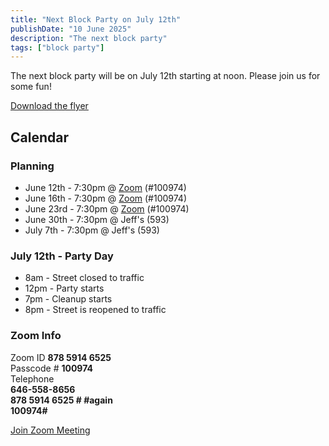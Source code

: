 ```yaml
---
title: "Next Block Party on July 12th"
publishDate: "10 June 2025"
description: "The next block party"
tags: ["block party"]
---
```


The next block party will be on July 12th starting at noon. Please join us for some fun!

[Download the flyer](/planning-flyer-2025.pdf)

## Calendar

### Planning

* June 12th - 7:30pm @ [Zoom](https://us06web.zoom.us/j/87859146525?pwd=YXUzeHVBRTk4SlBEcVpZZDR6QkF5dz09) (#100974)
* June 16th - 7:30pm @ [Zoom](https://us06web.zoom.us/j/87859146525?pwd=YXUzeHVBRTk4SlBEcVpZZDR6QkF5dz09) (#100974)
* June 23rd - 7:30pm @ [Zoom](https://us06web.zoom.us/j/87859146525?pwd=YXUzeHVBRTk4SlBEcVpZZDR6QkF5dz09) (#100974)
* June 30th - 7:30pm @ Jeff's (593)
* July 7th  - 7:30pm @ Jeff's (593)

### July 12th - Party Day

* 8am  - Street closed to traffic
* 12pm - Party starts
* 7pm  - Cleanup starts
* 8pm  - Street is reopened to traffic

### Zoom Info

Zoom ID **878 5914 6525**<br>
Passcode # **100974**<br>
Telephone<br>
**646-558-8656**<br>
**878 5914 6525 # #again**<br>
**100974#**

[Join Zoom Meeting](https://us06web.zoom.us/j/87859146525?pwd=YXUzeHVBRTk4SlBEcVpZZDR6QkF5dz09)


